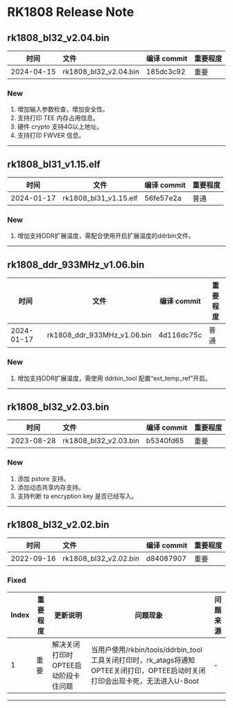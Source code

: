 # RK1808 Release Note

## rk1808_bl32_v2.04.bin

| 时间       | 文件                  | 编译 commit | 重要程度 |
| ---------- | :-------------------- | ----------- | -------- |
| 2024-04-15 | rk1808_bl32_v2.04.bin | 185dc3c92   | 重要     |

### New

1. 增加输入参数检查，增加安全性。
2. 支持打印 TEE 内存占用信息。
2. 硬件 crypto 支持4G以上地址。
3. 支持打印 FWVER 信息。

------

## rk1808_bl31_v1.15.elf

| 时间       | 文件                  | 编译 commit | 重要程度 |
| ---------- | --------------------- | ----------- | -------- |
| 2024-01-17 | rk1808_bl31_v1.15.elf | 56fe57e2a   | 普通     |

### New

1. 增加支持DDR扩展温度，需配合使用开启扩展温度的ddrbin文件。

------

## rk1808_ddr_933MHz_v1.06.bin

| 时间       | 文件                        | 编译 commit | 重要程度 |
| ---------- | --------------------------- | ----------- | -------- |
| 2024-01-17 | rk1808_ddr_933MHz_v1.06.bin | 4d116dc75c  | 普通     |

### New

1. 增加支持DDR扩展温度，需使用 ddrbin_tool 配置“ext_temp_ref”开启。

------

## rk1808_bl32_v2.03.bin

| 时间       | 文件                  | 编译 commit | 重要程度 |
| ---------- | :-------------------- | ----------- | -------- |
| 2023-08-28 | rk1808_bl32_v2.03.bin | b5340fd65   | 重要     |

### New

1. 添加 pstore 支持。
2. 添加动态共享内存支持。
3. 支持判断 ta encryption key 是否已经写入。

------

## rk1808_bl32_v2.02.bin

| 时间       | 文件                  | 编译 commit | 重要程度 |
| ---------- | :-------------------- | ----------- | -------- |
| 2022-09-16 | rk1808_bl32_v2.02.bin | d84087907   | 重要     |

### Fixed

| Index | 重要程度 | 更新说明                            | 问题现象                                                     | 问题来源 |
| ----- | -------- | ----------------------------------- | ------------------------------------------------------------ | -------- |
| 1     | 重要     | 解决关闭打印时OPTEE启动阶段卡住问题 | 当用户使用/rkbin/tools/ddrbin_tool工具关闭打印时，rk_atags将通知OPTEE关闭打印，OPTEE启动时关闭打印会出现卡死，无法进入U-Boot | -        |

------

